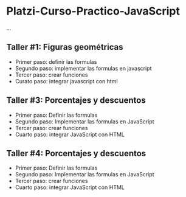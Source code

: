 # Platzi-Curso-Practico-JavaScript

...

## Taller #1: Figuras geométricas

- Primer paso: definir las formulas
- Segundo paso: implementar las formulas en javascript
- Tercer paso: crear funciones
- Curato paso: integrar javascript con html

## Taller #3: Porcentajes y descuentos

- Primer paso: Definir las formulas
- Segundo paso: Implementar las formulas en JavaScript
- Tercer paso: crear funciones
- Cuarto paso: integrar JavaScript con HTML

## Taller #4: Porcentajes y descuentos

- Primer paso: Definir las formulas
- Segundo paso: Implementar las formulas en JavaScript
- Tercer paso: crear funciones
- Cuarto paso: integrar JavaScript con HTML